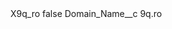 <?xml version="1.0" encoding="UTF-8"?>
<CustomMetadata xmlns="http://soap.sforce.com/2006/04/metadata" xmlns:xsi="http://www.w3.org/2001/XMLSchema-instance" xmlns:xsd="http://www.w3.org/2001/XMLSchema">
    <label>X9q_ro</label>
    <protected>false</protected>
    <values>
        <field>Domain_Name__c</field>
        <value xsi:type="xsd:string">9q.ro</value>
    </values>
</CustomMetadata>
